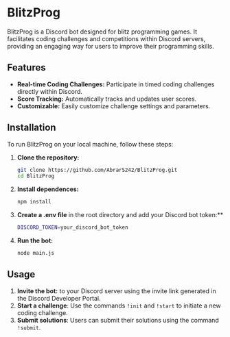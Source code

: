 # BlitzProg

BlitzProg is a Discord bot designed for blitz programming games. It facilitates coding challenges and competitions within Discord servers, providing an engaging way for users to improve their programming skills.

## Features

- **Real-time Coding Challenges:** Participate in timed coding challenges directly within Discord.
- **Score Tracking:** Automatically tracks and updates user scores.
- **Customizable:** Easily customize challenge settings and parameters.

## Installation

To run BlitzProg on your local machine, follow these steps:

1. **Clone the repository:**
   ```bash
   git clone https://github.com/AbrarS242/BlitzProg.git
   cd BlitzProg

2. **Install dependences:**
   ```bash
   npm install

3. **Create a .env file** in the root directory and add your Discord bot token:**
   ```bash
   DISCORD_TOKEN=your_discord_bot_token
   
4. **Run the bot:**
   ```bash
   node main.js
   ```

## Usage

1. **Invite the bot:** to your Discord server using the invite link generated in the Discord Developer Portal.
2. **Start a challenge**: Use the commands `!init`  and `!start` to initiate a new coding challenge.
3. **Submit solutions**: Users can submit their solutions using the command `!submit`.
